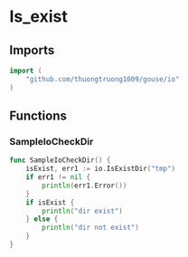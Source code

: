 # Is_exist

## Imports

```go
import (
	"github.com/thuongtruong1009/gouse/io"
)
```
## Functions


### SampleIoCheckDir

```go
func SampleIoCheckDir() {
	isExist, err1 := io.IsExistDir("tmp")
	if err1 != nil {
		println(err1.Error())
	}
	if isExist {
		println("dir exist")
	} else {
		println("dir not exist")
	}
}
```
